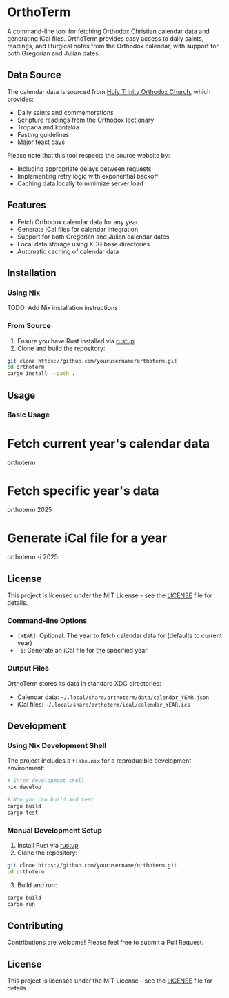 # OrthoTerm

A command-line tool for fetching Orthodox Christian calendar data and generating iCal files. OrthoTerm provides easy access to daily saints, readings, and liturgical notes from the Orthodox calendar, with support for both Gregorian and Julian dates.

## Data Source

The calendar data is sourced from [Holy Trinity Orthodox Church](https://holytrinityorthodox.com/calendar/), which provides:
- Daily saints and commemorations
- Scripture readings from the Orthodox lectionary
- Troparia and kontakia
- Fasting guidelines
- Major feast days

Please note that this tool respects the source website by:
- Including appropriate delays between requests
- Implementing retry logic with exponential backoff
- Caching data locally to minimize server load

## Features

- Fetch Orthodox calendar data for any year
- Generate iCal files for calendar integration
- Support for both Gregorian and Julian calendar dates
- Local data storage using XDG base directories
- Automatic caching of calendar data

## Installation

### Using Nix

TODO: Add Nix installation instructions

### From Source

1. Ensure you have Rust installed via [rustup](https://rustup.rs/)
2. Clone and build the repository:

```bash
git clone https://github.com/yourusername/orthoterm.git
cd orthoterm
cargo install --path .
```

## Usage

### Basic Usage

# Fetch current year's calendar data
orthoterm

# Fetch specific year's data
orthoterm 2025

# Generate iCal file for a year
orthoterm -i 2025

## License

This project is licensed under the MIT License - see the [LICENSE](LICENSE) file for details. 

### Command-line Options

- `[YEAR]`: Optional. The year to fetch calendar data for (defaults to current year)
- `-i`: Generate an iCal file for the specified year

### Output Files

OrthoTerm stores its data in standard XDG directories:
- Calendar data: `~/.local/share/orthoterm/data/calendar_YEAR.json`
- iCal files: `~/.local/share/orthoterm/ical/calendar_YEAR.ics`

## Development

### Using Nix Development Shell

The project includes a `flake.nix` for a reproducible development environment:

```bash
# Enter development shell
nix develop

# Now you can build and test
cargo build
cargo test
```

### Manual Development Setup

1. Install Rust via [rustup](https://rustup.rs/)
2. Clone the repository:
```bash
git clone https://github.com/yourusername/orthoterm.git
cd orthoterm
```

3. Build and run:
```bash
cargo build
cargo run
```

## Contributing

Contributions are welcome! Please feel free to submit a Pull Request.

## License

This project is licensed under the MIT License - see the [LICENSE](LICENSE) file for details. 
